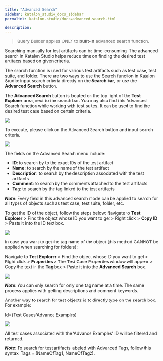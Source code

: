 ```yaml
---
title: "Advanced Search" 
sidebar: katalon_studio_docs_sidebar
permalink: katalon-studio/docs/advanced-search.html

description: 
---
```

> Query Builder applies ONLY to **built-in** advanced search function.

Searching manually for test artifacts can be time-consuming. The advanced search in Katalon Studio helps reduce time on finding the desired test artifacts based on given criteria.

The search function is used for various test artifacts such as test case, test suite, and folder.
There are two ways to use the Search function in Katalon Studio: input search criteria directly on the **Search bar**, or use the **Advanced Search** button.

The **Advanced Search** button is located on the top right of the **Test Explorer** area, next to the search bar. You may also find this Advanced Search function while working with test suites. It can be used to find the desired test case based on certain criteria.

![](../../images/katalon-studio/docs/advanced-search/Advance-Search-Button-Location.png)

To execute, please click on the Advanced Search button and input search criteria.

![](../../images/katalon-studio/docs/advanced-search/advance-search-box.png)

The fields on the Advanced Search menu include:
- **ID**: to search by to the exact IDs of the test artifact
- **Name**: to search by the name of the test artifact
- **Description**: to search by the description associated with the test artifacts
- **Comment**: to search by the comments attached to the test artifacts
- **Tag**: to search by the tag linked to the test artifacts

***Note***: Every field in this advanced search mode can be applied to search for all types of objects such as test case, test suite, folder, etc.

To get the ID of the object, follow the steps below:
Navigate to **Test Explorer** > Find the object whose ID you want to get > Right click > **Copy ID** > Paste it into the ID text box.

![](../../images/katalon-studio/docs/advanced-search/Copy-ID.png)

In case you want to get the tag name of the object (this method CANNOT be applied when searching for folders):

Navigate to **Test Explorer** > Find the object whose ID you want to get > Right click > **Properties** > The Test Case Properties window will appear > Copy the text in the **Tag** box > Paste it into the **Advanced Search** box.

![](../../images/katalon-studio/docs/advanced-search/Test-Case-Properties.png)
  
***Note***: You can only search for only one tag name at a time. The same process applies with getting descriptions and comment keywords.

Another way to search for test objects is to directly type on the search box. For example:

Id=(Test Cases/Advance Examples)

![](../../images/katalon-studio/docs/advanced-search/1.png)

All test cases associated with the ‘Advance Examples’ ID will be filtered and returned.
 
***Note***: To search for test artifacts labeled with Advanced Tags, follow this syntax: Tags = (NameOfTag1, NameOfTag2).




